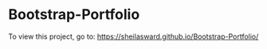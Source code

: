 # Bootstrap-Portfolio

To view this project, go to:  https://sheilasward.github.io/Bootstrap-Portfolio/
